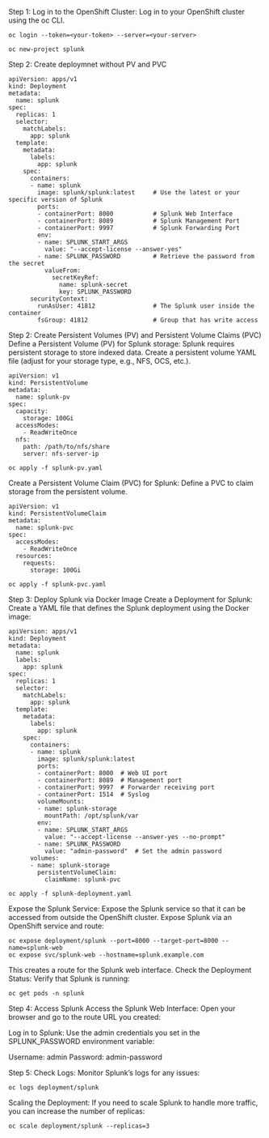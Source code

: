 Step 1: Log in to the OpenShift Cluster: Log in to your OpenShift cluster using the oc CLI.

```oc login --token=<your-token> --server=<your-server>```

```oc new-project splunk```

Step 2: Create deploymnet without PV and PVC 

```
apiVersion: apps/v1
kind: Deployment
metadata:
  name: splunk
spec:
  replicas: 1
  selector:
    matchLabels:
      app: splunk
  template:
    metadata:
      labels:
        app: splunk
    spec:
      containers:
      - name: splunk
        image: splunk/splunk:latest     # Use the latest or your specific version of Splunk
        ports:
        - containerPort: 8000           # Splunk Web Interface
        - containerPort: 8089           # Splunk Management Port
        - containerPort: 9997           # Splunk Forwarding Port
        env:
        - name: SPLUNK_START_ARGS
          value: "--accept-license --answer-yes"
        - name: SPLUNK_PASSWORD         # Retrieve the password from the secret
          valueFrom:
            secretKeyRef:
              name: splunk-secret
              key: SPLUNK_PASSWORD
      securityContext:
        runAsUser: 41812                # The Splunk user inside the container
        fsGroup: 41812                  # Group that has write access
```

Step 2: Create Persistent Volumes (PV) and Persistent Volume Claims (PVC)
Define a Persistent Volume (PV) for Splunk storage: Splunk requires persistent storage to store indexed data. Create a persistent volume YAML file (adjust for your storage type, e.g., NFS, OCS, etc.).

```
apiVersion: v1
kind: PersistentVolume
metadata:
  name: splunk-pv
spec:
  capacity:
    storage: 100Gi
  accessModes:
    - ReadWriteOnce
  nfs:
    path: /path/to/nfs/share
    server: nfs-server-ip
```

```oc apply -f splunk-pv.yaml```

Create a Persistent Volume Claim (PVC) for Splunk: Define a PVC to claim storage from the persistent volume.

```
apiVersion: v1
kind: PersistentVolumeClaim
metadata:
  name: splunk-pvc
spec:
  accessModes:
    - ReadWriteOnce
  resources:
    requests:
      storage: 100Gi
```

```oc apply -f splunk-pvc.yaml```

Step 3: Deploy Splunk via Docker Image
Create a Deployment for Splunk: Create a YAML file that defines the Splunk deployment using the Docker image:

```
apiVersion: apps/v1
kind: Deployment
metadata:
  name: splunk
  labels:
    app: splunk
spec:
  replicas: 1
  selector:
    matchLabels:
      app: splunk
  template:
    metadata:
      labels:
        app: splunk
    spec:
      containers:
      - name: splunk
        image: splunk/splunk:latest
        ports:
        - containerPort: 8000  # Web UI port
        - containerPort: 8089  # Management port
        - containerPort: 9997  # Forwarder receiving port
        - containerPort: 1514  # Syslog
        volumeMounts:
        - name: splunk-storage
          mountPath: /opt/splunk/var
        env:
        - name: SPLUNK_START_ARGS
          value: "--accept-license --answer-yes --no-prompt"
        - name: SPLUNK_PASSWORD
          value: "admin-password"  # Set the admin password
      volumes:
      - name: splunk-storage
        persistentVolumeClaim:
          claimName: splunk-pvc
```

```oc apply -f splunk-deployment.yaml```

Expose the Splunk Service: Expose the Splunk service so that it can be accessed from outside the OpenShift cluster.
Expose Splunk via an OpenShift service and route:

```
oc expose deployment/splunk --port=8000 --target-port=8000 --name=splunk-web
oc expose svc/splunk-web --hostname=splunk.example.com
```

This creates a route for the Splunk web interface.
Check the Deployment Status: Verify that Splunk is running:

```oc get pods -n splunk```

Step 4: Access Splunk
Access the Splunk Web Interface: Open your browser and go to the route URL you created:

Log in to Splunk: Use the admin credentials you set in the SPLUNK_PASSWORD environment variable:

Username: admin
Password: admin-password

Step 5: Check Logs: Monitor Splunk’s logs for any issues:

```oc logs deployment/splunk```

Scaling the Deployment: If you need to scale Splunk to handle more traffic, you can increase the number of replicas:

```oc scale deployment/splunk --replicas=3```

